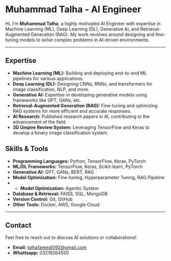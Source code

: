 
# Muhammad Talha - AI Engineer

Hi, I’m **Muhammad Talha**, a highly motivated AI Engineer with expertise in Machine Learning (ML), Deep Learning (DL), Generative AI, and Retrieval-Augmented Generation (RAG). My work revolves around designing and fine-tuning models to solve complex problems in AI-driven environments.

---

## Expertise

- **Machine Learning (ML):** Building and deploying end-to-end ML pipelines for various applications.
- **Deep Learning (DL):** Designing CNNs, RNNs, and transformers for image classification, NLP, and more.
- **Generative AI:** Expertise in developing generative models using frameworks like GPT, GANs, etc.
- **Retrieval-Augmented Generation (RAG):** Fine-tuning and optimizing RAG systems for more efficient and accurate responses.
- **AI Research:** Published research papers in AI, contributing to the advancement of the field.
- **3D Umpire Review System:** Leveraging TensorFlow and Keras to develop a binary image classification system.



## Skills & Tools

- **Programming Languages:** Python, TensorFlow, Keras, PyTorch
- **ML/DL Frameworks:** TensorFlow, Keras, Scikit-learn, PyTorch
- **Generative AI:** GPT, GANs, BERT, RAG
- **Model Optimization:** Fine-tuning, Hyperparameter Tuning, RAG Pipeline
- - **Model Optimization:** Agentic System
- **Database & Retrieval:** FAISS, SQL, MongoDB
- **Version Control:** Git, GitHub
- **Other Tools:** Docker, AWS, Google Cloud

---


## Contact

Feel free to reach out to discuss AI solutions or collaborations!

- **Email:** talhafareedi092@gmail.com
- **Whattsapp:** 03219264550


